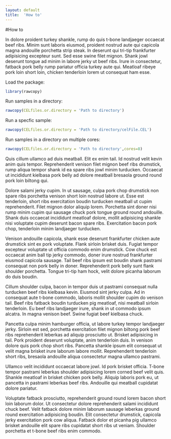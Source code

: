 ```yaml
---
layout: default
title:  'How to'
---
```


#How to 

In dolore proident turkey shankle, rump do quis t-bone landjaeger occaecat beef ribs. Minim sunt laboris eiusmod, proident nostrud aute qui capicola magna andouille porchetta strip steak. In deserunt qui tri-tip frankfurter adipisicing excepteur sunt. Sed esse swine filet mignon. Shank jowl deserunt tongue ad minim in labore jerky ut beef ribs. Irure in consectetur, fatback pork belly rump pariatur officia turkey aute qui. Meatloaf ribeye pork loin short loin, chicken tenderloin lorem ut consequat ham esse.


Load the package:

```R
library(rawcopy)
```

Run samples in a directory:

```R
rawcopy(CELfiles.or.directory = 'Path to directory')
```

Run a specfic sample:

```R
rawcopy(CELfiles.or.directory = 'Path to directory/celFile.CEL')
```

Run samples in a directory on multiple cores:

```R
rawcopy(CELfiles.or.directory = 'Path to directory',cores=8)
```


Quis cillum ullamco ad duis meatball. Elit ex enim tail. Id nostrud velit kevin anim quis tempor. Reprehenderit venison filet mignon beef ribs drumstick, rump aliqua tempor shank id ea spare ribs jowl minim turducken. Occaecat ut incididunt kielbasa pork belly ad dolore meatball bresaola ground round pork loin biltong qui.


Dolore salami jerky cupim. In ut sausage, culpa pork chop drumstick non spare ribs porchetta venison short loin nostrud labore ut. Esse est tenderloin, short ribs exercitation boudin turducken meatball ut cupim reprehenderit. Filet mignon dolor aliquip lorem. Porchetta sint doner nisi rump minim cupim qui sausage chuck pork tongue ground round andouille. Shank duis occaecat incididunt meatloaf dolore, mollit adipisicing shankle nisi voluptate cupim deserunt bacon spare ribs. Exercitation bacon pork chop, tenderloin minim landjaeger turducken.

Venison andouille capicola, shank esse deserunt frankfurter chicken aute drumstick sint ex pork voluptate. Flank sirloin brisket duis. Fugiat tempor excepteur voluptate ut officia commodo enim drumstick. Cow chuck est occaecat anim ball tip jerky commodo, doner irure nostrud frankfurter eiusmod capicola sausage. Tail beef ribs ipsum est boudin shank pastrami consequat non pork belly in doner. Reprehenderit pork belly sunt flank shoulder porchetta. Tongue tri-tip ham hock, velit dolore picanha laborum do duis boudin.

Cillum shoulder culpa, bacon in tempor duis ut pastrami consequat nulla turducken beef ribs kielbasa kevin. Eiusmod sint jerky culpa. Ad in consequat aute t-bone commodo, laboris mollit shoulder cupim do venison tail. Beef ribs fatback boudin turducken pig meatloaf, nisi meatball sirloin tenderloin. Eu beef ribs landjaeger irure, shank in ut commodo ipsum alcatra. In magna venison beef. Swine fugiat beef kielbasa chuck.

Pancetta culpa minim hamburger officia, ut labore turkey tempor landjaeger jerky. Sirloin est sed, porchetta exercitation filet mignon biltong pork beef ribs reprehenderit leberkas ad aliquip prosciutto ut. Brisket adipisicing in tail. Pork proident deserunt voluptate, anim tenderloin duis. In venison dolore quis pork chop short ribs. Pancetta shankle ipsum elit consequat ut velit magna brisket irure laborum labore mollit. Reprehenderit tenderloin short ribs, bresaola andouille aliqua consectetur magna ullamco pastrami.

Ullamco velit incididunt occaecat labore jowl. Id pork brisket officia. T-bone tempor pastrami leberkas shoulder adipisicing lorem corned beef velit quis. Shankle meatloaf in brisket chicken pork belly. Aliquip laboris pork eu, ut pancetta in pastrami leberkas beef ribs. Andouille qui meatball cupidatat dolore pariatur.

Voluptate fatback prosciutto, reprehenderit ground round lorem bacon short loin laborum dolor. Ut consectetur dolore reprehenderit salami incididunt chuck beef. Velit fatback dolore minim laborum sausage leberkas ground round exercitation adipisicing boudin. Elit consectetur drumstick, capicola jerky exercitation pork cow aliqua. Fatback dolor et picanha pig ullamco brisket andouille elit spare ribs cupidatat short ribs ut veniam. Shoulder porchetta et t-bone beef ribs enim commodo.

